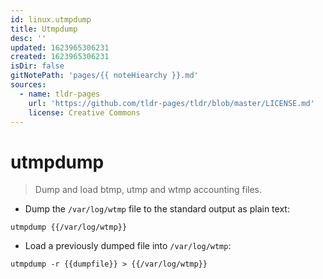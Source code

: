 ```yaml
---
id: linux.utmpdump
title: Utmpdump
desc: ''
updated: 1623965306231
created: 1623965306231
isDir: false
gitNotePath: 'pages/{{ noteHiearchy }}.md'
sources:
  - name: tldr-pages
    url: 'https://github.com/tldr-pages/tldr/blob/master/LICENSE.md'
    license: Creative Commons
---
```

# utmpdump

> Dump and load btmp, utmp and wtmp accounting files.

- Dump the `/var/log/wtmp` file to the standard output as plain text:

`utmpdump {{/var/log/wtmp}}`

- Load a previously dumped file into `/var/log/wtmp`:

`utmpdump -r {{dumpfile}} > {{/var/log/wtmp}}`

